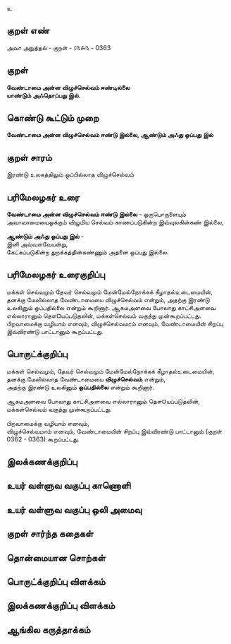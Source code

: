 உ

## குறள் எண் 

அவா அறுத்தல் - குறள் - ௦௩௬௩ - 0363  

## குறள் 

**வேண்டாமை அன்ன விழுச்செல்வம் ஈண்டில்லை  
யாண்டும் அஃதொப்பது இல்.**

## கொண்டு கூட்டும் முறை

**வேண்டாமை அன்ன விழுச்செல்வம் ஈண்டு இல்லை, ஆண்டும் அஃது ஒப்பது இல்**

## குறள் சாரம் 

இரண்டு உலகத்திலும் ஒப்பில்லாத விழுச்செல்வம்   

## பரிமேலழகர் உரை

**வேண்டாமை அன்ன விழுச்செல்வம் ஈண்டு இல்லை** - ஒருபொருளையும் அவாவாமையைஒக்கும் விழுமிய செல்வம் காணப்படுகின்ற இவ்வுலகின்கண் இல்லை,  

**ஆண்டும் அஃது ஒப்பது இல்** -  
இனி அவ்வளவேயன்று,  
கேட்கப்படுகின்ற துறக்கத்தின்கண்ணும் அதனை ஒப்பது இல்லை.  

## பரிமேலழகர் உரைகுறிப்பு   

மக்கள் செல்வமும் தேவர் செல்வமும் மேன்மேல்நோக்கக் கீழாதல்உடைமையின், தனக்கு மேலில்லாத வேண்டாமையை விழுச்செல்வம் என்றும், அதற்கு இரண்டு உலகினும் ஒப்பதில்லை என்றும் கூறினார். ஆகமஅளவை போலாது காட்சிஅளவை எல்லாரானும் தௌ¤யப்படுதலின், மக்கள்செல்வம் வகுத்து முன்கூறப்பட்டது. பிறவாமைக்கு வழியாம் எனவும், விழுச்செல்வமாம் எனவும், வேண்டாமையின் சிறப்பு இவ்விரண்டு பாட்டானும் கூறப்பட்டது.   

## பொருட்க்குறிப்பு 

மக்கள் செல்வமும், தேவர் செல்வமும் மேன்மேல்நோக்கக் கீழாதல்உடைமையின்,   
தனக்கு மேலில்லாத வேண்டாமையை **விழுச்செல்வம்** என்றும்,   
அதற்கு இரண்டு உலகினும் **ஒப்பதில்லை** என்றும் கூறினார்.  

ஆகமஅளவை போலாது காட்சிஅளவை எல்லாரானும் தௌ¤யப்படுதலின், மக்கள்செல்வம் வகுத்து முன்கூறப்பட்டது.  

பிறவாமைக்கு வழியாம் எனவும்,  
விழுச்செல்வமாம் எனவும், வேண்டாமையின் சிறப்பு இவ்விரண்டு பாட்டானும் (குறள் 0362 - 0363)  கூறப்பட்டது.   

## இலக்கணக்குறிப்பு  


## உயர் வள்ளுவ வகுப்பு காணொளி


## உயர் வள்ளுவ வகுப்பு ஒலி அமைவு 

 
## குறள் சார்ந்த கதைகள் 


## தொன்மையான சொற்கள்


## பொருட்க்குறிப்பு விளக்கம்


## இலக்கணக்குறிப்பு விளக்கம்


## ஆங்கில கருத்தாக்கம் 


